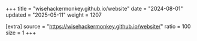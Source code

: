 +++
title = "wisehackermonkey.github.io/website"
date = "2024-08-01"
updated = "2025-05-11"
weight = 1207

[extra]
source = "https://wisehackermonkey.github.io/website/"
ratio = 100
size = 1
+++

